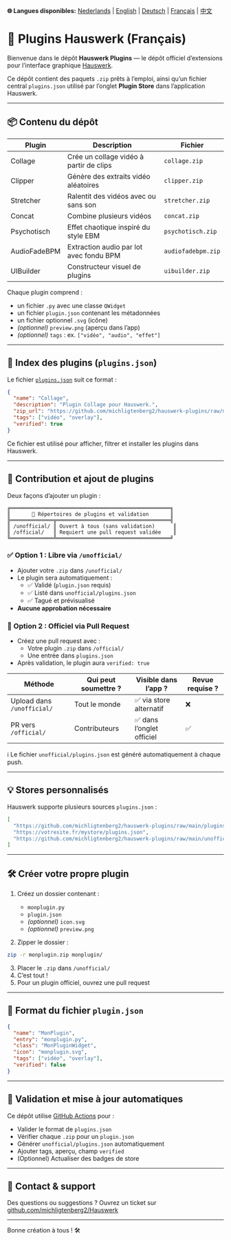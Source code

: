 **🌐 Langues disponibles:** [Nederlands](../README.md) | [English](README_EN.md) | [Deutsch](README_DE.md) | [Français](README_FR.md) | [中文](README_ZH.md)

<link rel="stylesheet" href="style.css">

# 🧹 Plugins Hauswerk (Français)

Bienvenue dans le dépôt **Hauswerk Plugins** — le dépôt officiel d’extensions pour l’interface graphique [Hauswerk](https://github.com/michligtenberg2/Hauswerk).

Ce dépôt contient des paquets `.zip` prêts à l’emploi, ainsi qu’un fichier central `plugins.json` utilisé par l’onglet **Plugin Store** dans l’application Hauswerk.

---

## 📦 Contenu du dépôt

| Plugin          | Description                                   | Fichier           |
|-----------------|------------------------------------------------|-------------------|
| Collage         | Crée un collage vidéo à partir de clips       | `collage.zip`     |
| Clipper         | Génère des extraits vidéo aléatoires          | `clipper.zip`     |
| Stretcher       | Ralentit des vidéos avec ou sans son          | `stretcher.zip`   |
| Concat          | Combine plusieurs vidéos                      | `concat.zip`      |
| Psychotisch     | Effet chaotique inspiré du style EBM          | `psychotisch.zip` |
| AudioFadeBPM    | Extraction audio par lot avec fondu BPM       | `audiofadebpm.zip`|
| UIBuilder       | Constructeur visuel de plugins                | `uibuilder.zip`   |

Chaque plugin comprend :
- un fichier `.py` avec une classe `QWidget`
- un fichier `plugin.json` contenant les métadonnées
- un fichier optionnel `.svg` (icône)
- *(optionnel)* `preview.png` (aperçu dans l’app)
- *(optionnel)* `tags` : ex. `["vidéo", "audio", "effet"]`

---

## 🔗 Index des plugins (`plugins.json`)

Le fichier [`plugins.json`](./plugins.json) suit ce format :

```json
{
  "name": "Collage",
  "description": "Plugin Collage pour Hauswerk.",
  "zip_url": "https://github.com/michligtenberg2/hauswerk-plugins/raw/main/collage.zip",
  "tags": ["vidéo", "overlay"],
  "verified": true
}
```

Ce fichier est utilisé pour afficher, filtrer et installer les plugins dans Hauswerk.

---

## 🚧 Contribution et ajout de plugins

Deux façons d’ajouter un plugin :

```
╔════════════════════════════════════════════════════╗
║       📂 Répertoires de plugins et validation       ║
╠══════════════╦═════════════════════════════════════╣
║ /unofficial/ ║ Ouvert à tous (sans validation)      ║
║ /official/   ║ Requiert une pull request validée    ║
╚══════════════╩═════════════════════════════════════╝
```

### ✅ Option 1 : Libre via `/unofficial/`
- Ajouter votre `.zip` dans `/unofficial/`
- Le plugin sera automatiquement :
  - ✅ Validé (`plugin.json` requis)
  - ✅ Listé dans `unofficial/plugins.json`
  - ✅ Tagué et prévisualisé
- **Aucune approbation nécessaire**

### 🔐 Option 2 : Officiel via Pull Request
- Créez une pull request avec :
  - Votre plugin `.zip` dans `/official/`
  - Une entrée dans `plugins.json`
- Après validation, le plugin aura `verified: true`

| Méthode                   | Qui peut soumettre ? | Visible dans l’app ? | Revue requise ? |
|---------------------------|----------------------|------------------------|------------------|
| Upload dans `/unofficial/`| Tout le monde        | ✅ via store alternatif | ❌               |
| PR vers `/official/`      | Contributeurs        | ✅ dans l’onglet officiel| ✅              |

ℹ️ Le fichier `unofficial/plugins.json` est généré automatiquement à chaque push.

---

## 💡 Stores personnalisés

Hauswerk supporte plusieurs sources `plugins.json` :

```json
[
  "https://github.com/michligtenberg2/hauswerk-plugins/raw/main/plugins.json",
  "https://votresite.fr/mystore/plugins.json",
  "https://github.com/michligtenberg2/hauswerk-plugins/raw/main/unofficial/plugins.json"
]
```

---

## 🛠️ Créer votre propre plugin

1. Créez un dossier contenant :
   - `monplugin.py`
   - `plugin.json`
   - *(optionnel)* `icon.svg`
   - *(optionnel)* `preview.png`

2. Zipper le dossier :
```bash
zip -r monplugin.zip monplugin/
```

3. Placer le `.zip` dans `/unofficial/`
4. C’est tout !
5. Pour un plugin officiel, ouvrez une pull request

---

## 🧹 Format du fichier `plugin.json`
```json
{
  "name": "MonPlugin",
  "entry": "monplugin.py",
  "class": "MonPluginWidget",
  "icon": "monplugin.svg",
  "tags": ["vidéo", "overlay"],
  "verified": false
}
```

---

## 🔄 Validation et mise à jour automatiques

Ce dépôt utilise [GitHub Actions](https://github.com/features/actions) pour :
- Valider le format de `plugins.json`
- Vérifier chaque `.zip` pour un `plugin.json`
- Générer `unofficial/plugins.json` automatiquement
- Ajouter tags, aperçu, champ `verified`
- (Optionnel) Actualiser des badges de store

---

## 📢 Contact & support
Des questions ou suggestions ? Ouvrez un ticket sur [github.com/michligtenberg2/Hauswerk](https://github.com/michligtenberg2/Hauswerk)

---

Bonne création à tous ! 🛠️

